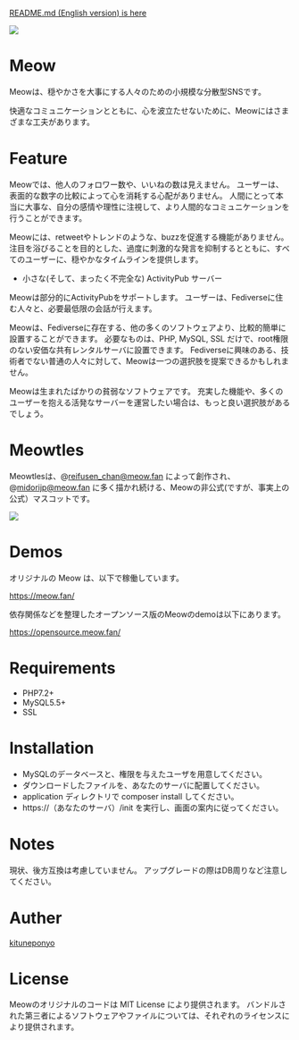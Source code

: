 <p>
    <a href="./README.md">README.md (English version) is here</a>
</p>

<img src="https://opensource.meow.fan/assets/img/screen_sample.png">

# Meow

Meowは、穏やかさを大事にする人々のための小規模な分散型SNSです。

快適なコミュニケーションとともに、心を波立たせないために、Meowにはさまざまな工夫があります。

# Feature

Meowでは、他人のフォロワー数や、いいねの数は見えません。
ユーザーは、表面的な数字の比較によって心を消耗する心配がありません。
人間にとって本当に大事な、自分の感情や理性に注視して、より人間的なコミュニケーションを行うことができます。

Meowには、retweetやトレンドのような、buzzを促進する機能がありません。
注目を浴びることを目的とした、過度に刺激的な発言を抑制するとともに、すべてのユーザーに、穏やかなタイムラインを提供します。

- 小さな(そして、まったく不完全な) ActivityPub サーバー

Meowは部分的にActivityPubをサポートします。
ユーザーは、Fediverseに住む人々と、必要最低限の会話が行えます。

Meowは、Fediverseに存在する、他の多くのソフトウェアより、比較的簡単に設置することができます。
必要なものは、PHP, MySQL, SSL だけで、root権限のない安価な共有レンタルサーバに設置できます。
Fediverseに興味のある、技術者でない普通の人々に対して、Meowは一つの選択肢を提案できるかもしれません。

Meowは生まれたばかりの貧弱なソフトウェアです。
充実した機能や、多くのユーザーを抱える活発なサーバーを運営したい場合は、もっと良い選択肢があるでしょう。

# Meowtles

Meowtlesは、@reifusen_chan@meow.fan によって創作され、@midorijp@meow.fan に多く描かれ続ける、Meowの非公式(ですが、事実上の公式）マスコットです。

<img src="https://opensource.meow.fan/assets/img/meowtles/22563.gif">

# Demos

オリジナルの Meow は、以下で稼働しています。

https://meow.fan/

依存関係などを整理したオープンソース版のMeowのdemoは以下にあります。

https://opensource.meow.fan/

# Requirements

* PHP7.2+
* MySQL5.5+
* SSL

# Installation

* MySQLのデータベースと、権限を与えたユーザを用意してください。
* ダウンロードしたファイルを、あなたのサーバに配置してください。
* application ディレクトリで composer install してください。
* https://（あなたのサーバ）/init を実行し、画面の案内に従ってください。

# Notes

現状、後方互換は考慮していません。
アップグレードの際はDB周りなど注意してください。

# Auther

<a href="https://meow.fan/u/k" target="_blank">kituneponyo</a>

# License

Meowのオリジナルのコードは MIT License により提供されます。
バンドルされた第三者によるソフトウェアやファイルについては、それぞれのライセンスにより提供されます。